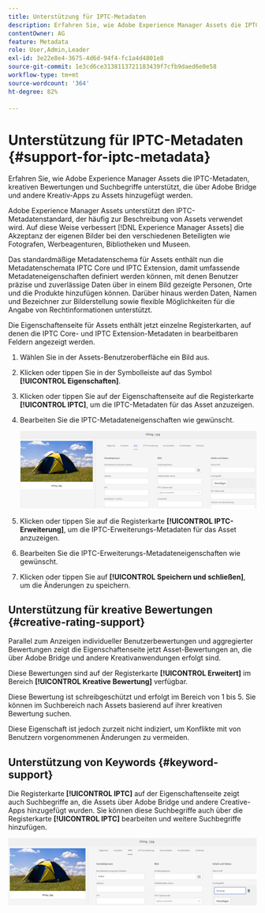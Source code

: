 ```yaml
---
title: Unterstützung für IPTC-Metadaten
description: Erfahren Sie, wie Adobe Experience Manager Assets die IPTC-Metadaten, kreativen Bewertungen und Suchbegriffe unterstützt, die über Adobe Bridge und andere Kreativ-Apps zu Assets hinzugefügt werden.
contentOwner: AG
feature: Metadata
role: User,Admin,Leader
exl-id: 3e22e8e4-3675-4d6d-94f4-fc1a4d4801e8
source-git-commit: 1e3cd6ce3138113721183439f7cfb9daed6e0e58
workflow-type: tm+mt
source-wordcount: '364'
ht-degree: 82%

---
```


# Unterstützung für IPTC-Metadaten {#support-for-iptc-metadata}

Erfahren Sie, wie Adobe Experience Manager Assets die IPTC-Metadaten, kreativen Bewertungen und Suchbegriffe unterstützt, die über Adobe Bridge und andere Kreativ-Apps zu Assets hinzugefügt werden.

Adobe Experience Manager Assets unterstützt den IPTC-Metadatenstandard, der häufig zur Beschreibung von Assets verwendet wird. Auf diese Weise verbessert [!DNL Experience Manager Assets] die Akzeptanz der eigenen Bilder bei den verschiedenen Beteiligten wie Fotografen, Werbeagenturen, Bibliotheken und Museen.

Das standardmäßige Metadatenschema für Assets enthält nun die Metadatenschemata IPTC Core und IPTC Extension, damit umfassende Metadateneigenschaften definiert werden können, mit denen Benutzer präzise und zuverlässige Daten über in einem Bild gezeigte Personen, Orte und die Produkte hinzufügen können. Darüber hinaus werden Daten, Namen und Bezeichner zur Bilderstellung sowie flexible Möglichkeiten für die Angabe von Rechtinformationen unterstützt.

Die Eigenschaftenseite für Assets enthält jetzt einzelne Registerkarten, auf denen die IPTC Core- und IPTC Extension-Metadaten in bearbeitbaren Feldern angezeigt werden.

1. Wählen Sie in der Assets-Benutzeroberfläche ein Bild aus.
1. Klicken oder tippen Sie in der Symbolleiste auf das Symbol **[!UICONTROL Eigenschaften]**.
1. Klicken oder tippen Sie auf der Eigenschaftenseite auf die Registerkarte **[!UICONTROL IPTC]**, um die IPTC-Metadaten für das Asset anzuzeigen.
1. Bearbeiten Sie die IPTC-Metadateneigenschaften wie gewünscht.

   ![iptc_tab](assets/iptc_tab.png)

1. Klicken oder tippen Sie auf die Registerkarte **[!UICONTROL IPTC-Erweiterung]**, um die IPTC-Erweiterungs-Metadaten für das Asset anzuzeigen.
1. Bearbeiten Sie die IPTC-Erweiterungs-Metadateneigenschaften wie gewünscht.
1. Klicken oder tippen Sie auf **[!UICONTROL Speichern und schließen]**, um die Änderungen zu speichern.

## Unterstützung für kreative Bewertungen {#creative-rating-support}

Parallel zum Anzeigen individueller Benutzerbewertungen und aggregierter Bewertungen zeigt die Eigenschaftenseite jetzt Asset-Bewertungen an, die über Adobe Bridge und andere Kreativanwendungen erfolgt sind.

Diese Bewertungen sind auf der Registerkarte **[!UICONTROL Erweitert]** im Bereich **[!UICONTROL Kreative Bewertung]** verfügbar.

Diese Bewertung ist schreibgeschützt und erfolgt im Bereich von 1 bis 5. Sie können im Suchbereich nach Assets basierend auf ihrer kreativen Bewertung suchen.

Diese Eigenschaft ist jedoch zurzeit nicht indiziert, um Konflikte mit von Benutzern vorgenommenen Änderungen zu vermeiden.

## Unterstützung von Keywords {#keyword-support}

Die Registerkarte **[!UICONTROL IPTC]** auf der Eigenschaftenseite zeigt auch Suchbegriffe an, die Assets über Adobe Bridge und andere Creative-Apps hinzugefügt wurden. Sie können diese Suchbegriffe auch über die Registerkarte **[!UICONTROL IPTC]** bearbeiten und weitere Suchbegriffe hinzufügen.

![Keywords](assets/keywords.png)

